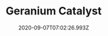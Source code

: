---
title: Geranium Catalyst
date: "2020-09-07T07:02:26.993Z"
description: "In which a pumpkin is on display."
---